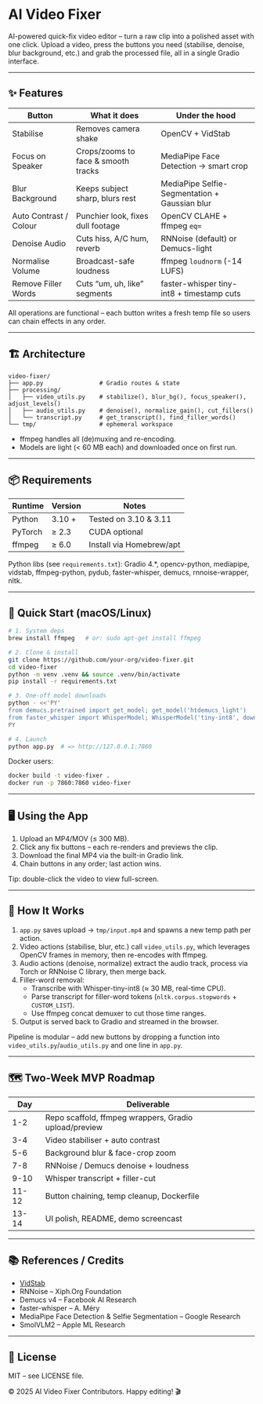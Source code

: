 # AI Video Fixer

AI-powered quick-fix video editor – turn a raw clip into a polished asset with one click. Upload a video, press the buttons you need (stabilise, denoise, blur background, etc.) and grab the processed file, all in a single Gradio interface.

---

## ✨ Features

| Button              | What it does                           | Under the hood                                   |
|---------------------|----------------------------------------|--------------------------------------------------|
| Stabilise           | Removes camera shake                   | OpenCV + VidStab                                  |
| Focus on Speaker    | Crops/zooms to face & smooth tracks    | MediaPipe Face Detection → smart crop            |
| Blur Background     | Keeps subject sharp, blurs rest        | MediaPipe Selfie-Segmentation + Gaussian blur    |
| Auto Contrast / Colour | Punchier look, fixes dull footage  | OpenCV CLAHE + ffmpeg `eq=`                      |
| Denoise Audio       | Cuts hiss, A/C hum, reverb             | RNNoise (default) or Demucs-light                |
| Normalise Volume    | Broadcast-safe loudness                | ffmpeg `loudnorm` (-14 LUFS)                     |
| Remove Filler Words | Cuts “um, uh, like” segments           | faster-whisper tiny-int8 + timestamp cuts        |

All operations are functional – each button writes a fresh temp file so users can chain effects in any order.

---

## 🏗️ Architecture

```
video-fixer/
├── app.py                # Gradio routes & state
├── processing/
│   ├── video_utils.py    # stabilize(), blur_bg(), focus_speaker(), adjust_levels()
│   ├── audio_utils.py    # denoise(), normalize_gain(), cut_fillers()
│   └── transcript.py     # get_transcript(), find_filler_words()
└── tmp/                  # ephemeral workspace
```

* ffmpeg handles all (de)muxing and re-encoding.
* Models are light (< 60 MB each) and downloaded once on first run.

---

## 📦 Requirements

| Runtime | Version | Notes |
|---------|---------|-------|
| Python  | 3.10 +  | Tested on 3.10 & 3.11 |
| PyTorch | ≥ 2.3   | CUDA optional |
| ffmpeg  | ≥ 6.0   | Install via Homebrew/apt |

Python libs (see `requirements.txt`): Gradio 4.*, opencv-python, mediapipe, vidstab, ffmpeg-python, pydub, faster-whisper, demucs, rnnoise-wrapper, nltk.

---

## 🚀 Quick Start (macOS/Linux)

```bash
# 1. System deps
brew install ffmpeg   # or: sudo apt-get install ffmpeg

# 2. Clone & install
git clone https://github.com/your-org/video-fixer.git
cd video-fixer
python -m venv .venv && source .venv/bin/activate
pip install -r requirements.txt

# 3. One-off model downloads
python - <<'PY'
from demucs.pretrained import get_model; get_model('htdemucs_light')
from faster_whisper import WhisperModel; WhisperModel('tiny-int8', download_root='./models')
PY

# 4. Launch
python app.py  # => http://127.0.0.1:7860
```

Docker users:

```bash
docker build -t video-fixer .
docker run -p 7860:7860 video-fixer
```

---

## 🖥️ Using the App
1. Upload an MP4/MOV (≤ 300 MB).
2. Click any fix buttons – each re-renders and previews the clip.
3. Download the final MP4 via the built-in Gradio link.
4. Chain buttons in any order; last action wins.

Tip: double-click the video to view full-screen.

---

## 🧩 How It Works
1. `app.py` saves upload → `tmp/input.mp4` and spawns a new temp path per action.
2. Video actions (stabilise, blur, etc.) call `video_utils.py`, which leverages OpenCV frames in memory, then re-encodes with ffmpeg.
3. Audio actions (denoise, normalize) extract the audio track, process via Torch or RNNoise C library, then merge back.
4. Filler-word removal:
   * Transcribe with Whisper-tiny-int8 (≈ 30 MB, real-time CPU).
   * Parse transcript for filler-word tokens (`nltk.corpus.stopwords` + `CUSTOM_LIST`).
   * Use ffmpeg concat demuxer to cut those time ranges.
5. Output is served back to Gradio and streamed in the browser.

Pipeline is modular – add new buttons by dropping a function into `video_utils.py`/`audio_utils.py` and one line in `app.py`.

---

## 🗺️ Two-Week MVP Roadmap

| Day | Deliverable |
|----|------------|
| 1-2 | Repo scaffold, ffmpeg wrappers, Gradio upload/preview |
| 3-4 | Video stabiliser + auto contrast |
| 5-6 | Background blur & face-crop zoom |
| 7-8 | RNNoise / Demucs denoise + loudness |
| 9-10 | Whisper transcript + filler-cut |
| 11-12 | Button chaining, temp cleanup, Dockerfile |
| 13-14 | UI polish, README, demo screencast |

---

## 📚 References / Credits
* [VidStab](https://github.com/georgegach/vidstab)
* RNNoise – Xiph.Org Foundation
* Demucs v4 – Facebook AI Research
* faster-whisper – A. Méry
* MediaPipe Face Detection & Selfie Segmentation – Google Research
* SmolVLM2 – Apple ML Research

---

## 📜 License

MIT – see LICENSE file.

© 2025 AI Video Fixer Contributors. Happy editing! 🎬
